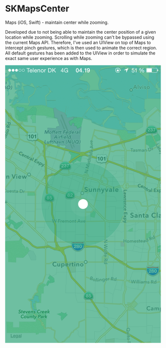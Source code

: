 # SKMapsCenter
Maps (iOS, Swift) - maintain center while zooming.

Developed due to not being able to maintain the center position of a given location while zooming.
Scrolling while zooming can't be bypassed using the current Maps API.
Therefore, I've used an UIView on top of Maps to intercept pinch gestures, which is then used to animate the correct region.
All default gestures has been added to the UIView in order to simulate the exact same user experience as with Maps.

![alt tag](/Screenshot.png)
